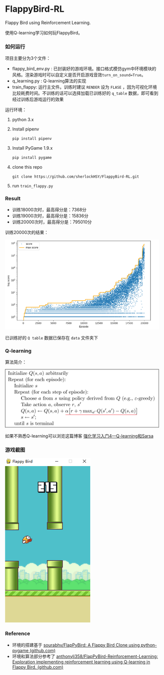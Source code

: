 # FlappyBird-RL
Flappy Bird using Reinforcement Learning.

使用Q-learning学习如何玩FlappyBird。

### 如何运行

项目主要分为3个文件：

- flappy_bird_env.py : 已封装好的游戏环境。接口格式模仿gym中环境模块的风格。渲染游戏时可以自定义是否开启游戏音效`turn_on_sound=True`。
- q_learning.py : Q-learning算法的实现
- train_flappy: 运行主文件。训练时建议 `RENDER` 设为 `FLASE` ，因为可视化环境比较耗费时间。不训练的话可以选择加载已训练好的 `q_table` 数据，即可看到经过训练后游戏运行的效果

运行环境：

1. python 3.x

2. Install pipenv

   ````python
   pip install pipenv
   ````

3. Install PyGame 1.9.x 

   ```python
   pip install pygame 
   ```

4. clone this repo

   ```
   git clone https://github.com/sherlockHSY/FlappyBird-RL.git
   ```

5. run `train_flappy.py`

### Result

- 训练18000次时，最高得分是：7368分
- 训练19000次时，最高得分是：15836分
- 训练20000次时，最高得分是：795010分

训练20000次的结果：

![result_iter_20000](result_iter_20000.png)

已训练好的 `Q table` 数据已保存在 `data` 文件夹下

### Q-learning

算法简介：

![q_learning](q_learning.png)



如果不熟悉Q-learning可以浏览这篇博客 [强化学习入门4—Q-learning和Sarsa](https://blog.csdn.net/sherlocksy/article/details/119461043)

### 游戏截图

![gameshot](gameshot.png)

### Reference

- 环境的搭建基于 [sourabhv/FlapPyBird: A Flappy Bird Clone using python-pygame (github.com)](https://github.com/sourabhv/FlapPyBird)
- 环境和算法部分参考了 [anthonyli358/FlapPyBird-Reinforcement-Learning: Exploration implementing reinforcement learning using Q-learning in Flappy Bird. (github.com)](https://github.com/anthonyli358/FlapPyBird-Reinforcement-Learning) 

